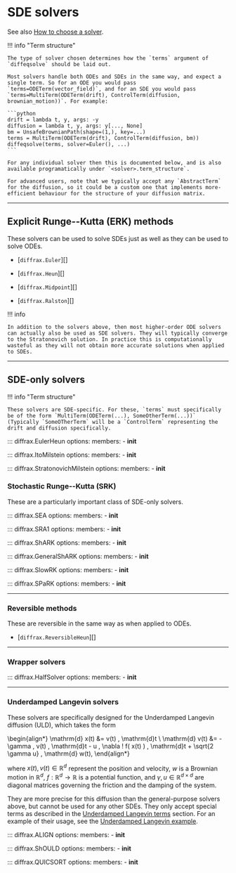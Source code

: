 # SDE solvers

See also [How to choose a solver](../../usage/how-to-choose-a-solver.md#stochastic-differential-equations).

!!! info "Term structure"

    The type of solver chosen determines how the `terms` argument of `diffeqsolve` should be laid out.
    
    Most solvers handle both ODEs and SDEs in the same way, and expect a single term. So for an ODE you would pass `terms=ODETerm(vector_field)`, and for an SDE you would pass `terms=MultiTerm(ODETerm(drift), ControlTerm(diffusion, brownian_motion))`. For example:

    ```python
    drift = lambda t, y, args: -y
    diffusion = lambda t, y, args: y[..., None]
    bm = UnsafeBrownianPath(shape=(1,), key=...)
    terms = MultiTerm(ODETerm(drift), ControlTerm(diffusion, bm))
    diffeqsolve(terms, solver=Euler(), ...)
    ```

    For any individual solver then this is documented below, and is also available programatically under `<solver>.term_structure`.

    For advanced users, note that we typically accept any `AbstractTerm` for the diffusion, so it could be a custom one that implements more-efficient behaviour for the structure of your diffusion matrix.

---

## Explicit Runge--Kutta (ERK) methods

These solvers can be used to solve SDEs just as well as they can be used to solve ODEs.

- [`diffrax.Euler`][]

- [`diffrax.Heun`][]

- [`diffrax.Midpoint`][]

- [`diffrax.Ralston`][]

!!! info

    In addition to the solvers above, then most higher-order ODE solvers can actually also be used as SDE solvers. They will typically converge to the Stratonovich solution. In practice this is computationally wasteful as they will not obtain more accurate solutions when applied to SDEs.

---

## SDE-only solvers

!!! info "Term structure"

    These solvers are SDE-specific. For these, `terms` must specifically be of the form `MultiTerm(ODETerm(...), SomeOtherTerm(...))` (Typically `SomeOTherTerm` will be a `ControlTerm` representing the drift and diffusion specifically.


::: diffrax.EulerHeun
    options:
        members:
            - __init__

::: diffrax.ItoMilstein
    options:
        members:
            - __init__

::: diffrax.StratonovichMilstein
    options:
        members:
            - __init__

### Stochastic Runge--Kutta (SRK)

These are a particularly important class of SDE-only solvers.

::: diffrax.SEA
    options:
        members:
            - __init__

::: diffrax.SRA1
    options:
        members:
            - __init__

::: diffrax.ShARK
    options:
        members:
            - __init__

::: diffrax.GeneralShARK
    options:
        members:
            - __init__

::: diffrax.SlowRK
    options:
        members:
            - __init__

::: diffrax.SPaRK
    options:
        members:
            - __init__

---

### Reversible methods

These are reversible in the same way as when applied to ODEs.

- [`diffrax.ReversibleHeun`][]

---

### Wrapper solvers

::: diffrax.HalfSolver
    options:
        members:
            - __init__


---

### Underdamped Langevin solvers

These solvers are specifically designed for the Underdamped Langevin diffusion (ULD),
which takes the form 

\begin{align*}
    \mathrm{d} x(t) &= v(t) \, \mathrm{d}t \\
    \mathrm{d} v(t) &= - \gamma \, v(t) \, \mathrm{d}t - u \,
    \nabla \! f( x(t) ) \, \mathrm{d}t + \sqrt{2 \gamma u} \, \mathrm{d} w(t),
\end{align*}

where $x(t), v(t) \in \mathbb{R}^d$ represent the position
and velocity, $w$ is a Brownian motion in $\mathbb{R}^d$,
$f: \mathbb{R}^d \rightarrow \mathbb{R}$ is a potential function, and
$\gamma , u \in \mathbb{R}^{d \times d}$ are diagonal matrices governing
the friction and the damping of the system.

They are more precise for this diffusion than the general-purpose solvers above, but
cannot be used for any other SDEs. They only accept special terms as described in the
[Underdamped Langevin terms](../terms.md#underdamped-langevin-terms) section. 
For an example of their usage, see the [Underdamped Langevin example](../../examples/underdamped_langevin_example.ipynb).

::: diffrax.ALIGN
    options:
        members:
            - __init__

::: diffrax.ShOULD
    options:
        members:
            - __init__

::: diffrax.QUICSORT
    options:
        members:
            - __init__